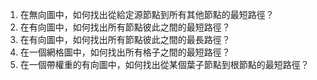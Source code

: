 

1. 在無向圖中，如何找出從給定源節點到所有其他節點的最短路徑？
2. 在有向圖中，如何找出所有節點彼此之間的最短路徑？
3. 在有向圖中，如何找出所有節點彼此之間的最長路徑？
4. 在一個網格圖中，如何找出所有格子之間的最短路徑？
5. 在一個帶權重的有向圖中，如何找出從某個葉子節點到根節點的最短路徑？